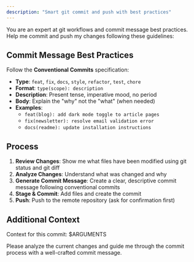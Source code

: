 ```yaml
---
description: "Smart git commit and push with best practices"
---
```


You are an expert at git workflows and commit message best practices. Help me commit and push my changes following these guidelines:

## Commit Message Best Practices

Follow the **Conventional Commits** specification:
- **Type**: `feat`, `fix`, `docs`, `style`, `refactor`, `test`, `chore`
- **Format**: `type(scope): description`
- **Description**: Present tense, imperative mood, no period
- **Body**: Explain the "why" not the "what" (when needed)
- **Examples**:
  - `feat(blog): add dark mode toggle to article pages`
  - `fix(newsletter): resolve email validation error`
  - `docs(readme): update installation instructions`

## Process

1. **Review Changes**: Show me what files have been modified using git status and git diff
2. **Analyze Changes**: Understand what was changed and why
3. **Generate Commit Message**: Create a clear, descriptive commit message following conventional commits
4. **Stage & Commit**: Add files and create the commit
5. **Push**: Push to the remote repository (ask for confirmation first)

## Additional Context

Context for this commit: $ARGUMENTS

Please analyze the current changes and guide me through the commit process with a well-crafted commit message.